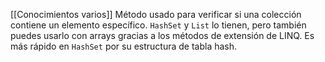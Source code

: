 [[Conocimientos varios]]
Método usado para verificar si una colección contiene un elemento específico. `HashSet` y `List` lo tienen, pero también puedes usarlo con arrays gracias a los métodos de extensión de LINQ. Es más rápido en `HashSet` por su estructura de tabla hash.
